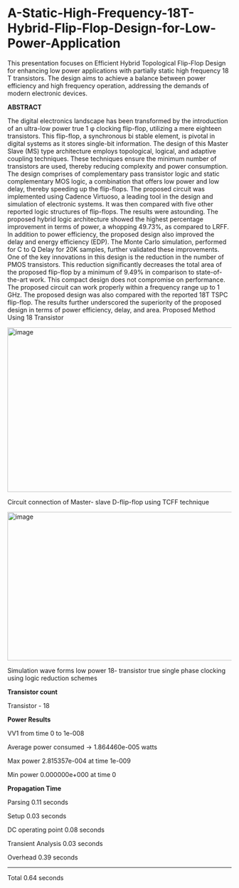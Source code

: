 # A-Static-High-Frequency-18T-Hybrid-Flip-Flop-Design-for-Low-Power-Application
This presentation focuses on Efficient Hybrid Topological Flip-Flop Design for enhancing low power applications with partially static high frequency 18 T transistors. The design aims to achieve a balance between power efficiency and high frequency operation, addressing the demands of modern electronic devices.


**ABSTRACT**

The digital electronics landscape has been transformed by the introduction of an ultra-low power true 1 φ clocking flip-flop, utilizing a mere eighteen transistors. This flip-flop, a synchronous bi stable element, is pivotal in digital systems as it stores single-bit information. The design of this Master Slave (MS) type architecture employs topological, logical, and adaptive coupling techniques. These techniques ensure the minimum number of transistors are used, thereby reducing complexity and power consumption. The design comprises of complementary pass transistor logic and static complementary MOS logic, a combination that offers low power and low delay, thereby speeding up the flip-flops. The proposed circuit was implemented using Cadence Virtuoso, a leading tool in the design and simulation of electronic systems. It was then compared with five other reported logic structures of flip-flops. The results were astounding. The proposed hybrid logic architecture showed the highest percentage improvement in terms of power, a whopping 49.73%, as compared to LRFF. In addition to power efficiency, the proposed design also improved the delay and energy efficiency (EDP). The Monte Carlo simulation, performed for C to Q Delay for 20K samples, further validated these improvements. One of the key innovations in this design is the reduction in the number of PMOS transistors. This reduction significantly decreases the total area of the proposed flip-flop by a minimum of 9.49% in comparison to state-of-the-art work. This compact design does not compromise on performance. The proposed circuit can work properly within a frequency range up to 1 GHz. The proposed design was also compared with the reported 18T TSPC flip-flop. The results further underscored the superiority of the proposed design in terms of power efficiency, delay, and area.
Proposed Method Using 18 Transistor



<img width="577" height="370" alt="image" src="https://github.com/user-attachments/assets/5f70d491-aa96-436b-9ada-7779e5ceba25" />

Circuit connection of Master- slave D-flip-flop using TCFF technique




<img width="577" height="334" alt="image" src="https://github.com/user-attachments/assets/f9245b04-f682-4e84-bf8b-213b08f3c59c" />

Simulation wave forms low power 18- transistor true single phase clocking using logic reduction schemes



**Transistor count**

Transistor - 18

**Power Results**

VV1 from time 0 to 1e-008

Average power consumed -> 1.864460e-005 watts

Max power 2.815357e-004 at time 1e-009 

Min power 0.000000e+000 at time 0 

**Propagation Time**

Parsing                          0.11 seconds

Setup                            0.03 seconds

DC operating point               0.08 seconds

Transient Analysis               0.03 seconds

Overhead                         0.39 seconds

-----------------------------------------
Total                            0.64 seconds
